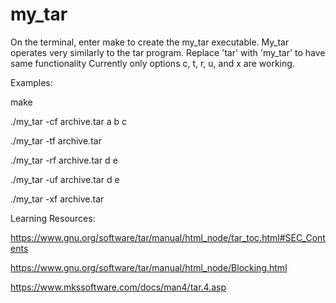 # my_tar


On the terminal, enter make to create the my_tar executable.
My_tar operates very similarly to the tar program. Replace 'tar' with 'my_tar' to have same functionality
Currently only options c, t, r, u, and x are working.

Examples:
<!-- Make the executable -->
make

<!-- Add files 'a', 'b', and 'c' to archive -->
./my_tar -cf archive.tar a b c

<!-- List contents of archive -->
./my_tar -tf archive.tar

<!-- Append files 'd' and 'e' to archive -->
./my_tar -rf archive.tar d e

<!-- Append newest modified files 'd' and 'e' to archive -->
./my_tar -uf archive.tar d e

<!-- Extract files from archive -->
./my_tar -xf archive.tar

Learning Resources:

https://www.gnu.org/software/tar/manual/html_node/tar_toc.html#SEC_Contents 

https://www.gnu.org/software/tar/manual/html_node/Blocking.html

https://www.mkssoftware.com/docs/man4/tar.4.asp

